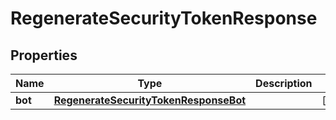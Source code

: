 

# RegenerateSecurityTokenResponse


## Properties

| Name | Type | Description | Notes |
|------------ | ------------- | ------------- | -------------|
|**bot** | [**RegenerateSecurityTokenResponseBot**](RegenerateSecurityTokenResponseBot.md) |  |  [optional] |



